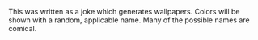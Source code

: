 This was written as a joke which generates wallpapers. Colors will be shown with a random, applicable name. Many of the possible names are comical.
